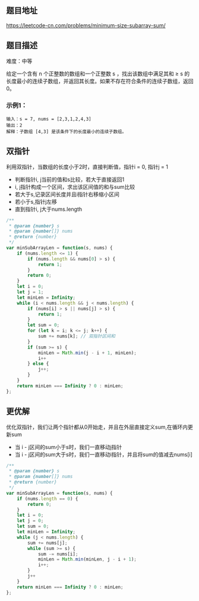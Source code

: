 ## 题目地址

https://leetcode-cn.com/problems/minimum-size-subarray-sum/

## 题目描述

难度：中等

给定一个含有 n 个正整数的数组和一个正整数 s ，找出该数组中满足其和 ≥ s 的长度最小的连续子数组，并返回其长度。如果不存在符合条件的连续子数组，返回 0。

### 示例1：

```
输入：s = 7, nums = [2,3,1,2,4,3]
输出：2
解释：子数组 [4,3] 是该条件下的长度最小的连续子数组。
```

## 双指针

利用双指针，当数组的长度小于2时，直接判断值，指针i = 0, 指针j = 1
- 判断指针i, j当前的值和s比较，若大于直接返回1
- i, j指针构成一个区间，求出该区间值的和与sum比较
- 若大于s,记录区间长度并且i指针右移缩小区间
- 若小于s,指针j左移
- 直到指针i, j大于nums.length

```js
/**
 * @param {number} s
 * @param {number[]} nums
 * @return {number}
 */
var minSubArrayLen = function(s, nums) {
    if (nums.length <= 1) {
        if (nums.length && nums[0] > s) {
            return 1;
        }
        return 0;
    } 
    let i = 0;
    let j = 1;
    let minLen = Infinity;
    while (i < nums.length && j < nums.length) {
        if (nums[i] > s || nums[j] > s) {
            return 1;
        }
        let sum = 0;
        for (let k = i; k <= j; k++) {
            sum += nums[k]; // 双指针区间和
        }
        if (sum >= s) {
            minLen = Math.min(j - i + 1, minLen);
            i++
        } else {
            j++;
        }
    }
    return minLen === Infinity ? 0 : minLen;
};
```

## 更优解

优化双指针，我们让两个指针都从0开始走，并且在外层直接定义sum,在循环内更新sum
- 当 i - j区间的sum小于s时，我们一直移动j指针
- 当 i - j区间的sum大于s时，我们一直移动i指针，并且将sum的值减去nums[i] 

```js
/**
 * @param {number} s
 * @param {number[]} nums
 * @return {number}
 */
var minSubArrayLen = function(s, nums) {
    if (nums.length == 0) {
        return 0;
    } 
    let i = 0;
    let j = 0;
    let sum = 0;
    let minLen = Infinity;
    while (j < nums.length) {
        sum += nums[j];
        while (sum >= s) {
            sum -= nums[i];
            minLen = Math.min(minLen, j - i + 1);
            i++;
        }
        j++
    }
    return minLen === Infinity ? 0 : minLen;
};
```

